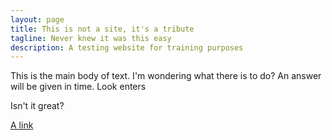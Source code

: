 ```yaml
---
layout: page
title: This is not a site, it's a tribute
tagline: Never knew it was this easy
description: A testing website for training purposes
---
```


This is the main body of text. I'm wondering what there is to do? An answer will be given in time.
Look enters


Isn't it great?

[A link](pages/Linked.html)
